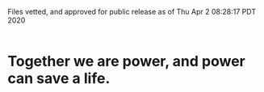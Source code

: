 Files vetted, and approved for public release as of Thu Apr  2 08:28:17 PDT 2020<br><br><h1>Together we are power, and power can save a life.</h1>
